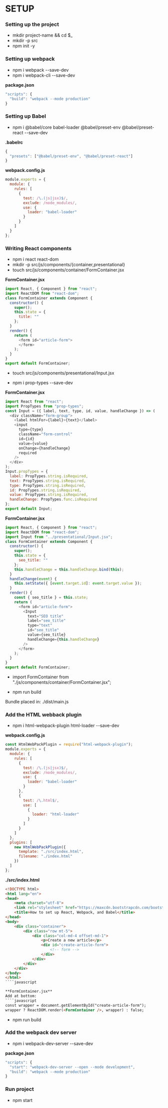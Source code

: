 # SETUP


### Setting up the project
- mkdir project-name && cd $_
- mkdir -p src
- npm init -y

### Setting up webpack
- npm i webpack --save-dev
- npm i webpack-cli --save-dev

**package.json**
````javascript
"scripts": {
  "build": "webpack --mode production"
}
````

### Setting up Babel
- npm i @babel/core babel-loader @babel/preset-env @babel/preset-react --save-dev

**.babelrc**
````javascript
{
  "presets": ["@babel/preset-env", "@babel/preset-react"]
}
````

**webpack.config.js**
````javascript
module.exports = {
  module: {
    rules: [
      {
        test: /\.(js|jsx)$/,
        exclude: /node_modules/,
        use: {
          loader: "babel-loader"
        }
      }
    ]
  }
};
````
### Writing React components
- npm i react react-dom
-  mkdir -p src/js/components/{container,presentational}
- touch src/js/components/container/FormContainer.jsx

**FormContainer.jsx**
````javascript
import React, { Component } from "react";
import ReactDOM from "react-dom";
class FormContainer extends Component {
  constructor() {
    super();
    this.state = {
      title: ""
    };
  }
  render() {
    return (
      <form id="article-form">
      </form>
    );
  }
}
export default FormContainer;
````

- touch src/js/components/presentational/Input.jsx

- npm i prop-types --save-dev

**FormContainer.jsx**
````javascript
import React from "react";
import PropTypes from "prop-types";
const Input = ({ label, text, type, id, value, handleChange }) => (
  <div className="form-group">
    <label htmlFor={label}>{text}</label>
    <input
      type={type}
      className="form-control"
      id={id}
      value={value}
      onChange={handleChange}
      required
    />
  </div>
);
Input.propTypes = {
  label: PropTypes.string.isRequired,
  text: PropTypes.string.isRequired,
  type: PropTypes.string.isRequired,
  id: PropTypes.string.isRequired,
  value: PropTypes.string.isRequired,
  handleChange: PropTypes.func.isRequired
};
export default Input;
````

**FormContainer.jsx**
````javascript
import React, { Component } from "react";
import ReactDOM from "react-dom";
import Input from "../presentational/Input.jsx";
class FormContainer extends Component {
  constructor() {
    super();
    this.state = {
      seo_title: ""
    };
    this.handleChange = this.handleChange.bind(this);
  }
  handleChange(event) {
    this.setState({ [event.target.id]: event.target.value });
  }
  render() {
    const { seo_title } = this.state;
    return (
      <form id="article-form">
        <Input
          text="SEO title"
          label="seo_title"
          type="text"
          id="seo_title"
          value={seo_title}
          handleChange={this.handleChange}
        />
      </form>
    );
  }
}
export default FormContainer;
````

- import FormContainer from "./js/components/container/FormContainer.jsx";

- npm run build

Bundle placed in: ./dist/main.js

### Add the HTML webback plugin
- npm i html-webpack-plugin html-loader --save-dev

**webpack.config.js**
````javascript
const HtmlWebPackPlugin = require("html-webpack-plugin");
module.exports = {
  module: {
    rules: [
      {
        test: /\.(js|jsx)$/,
        exclude: /node_modules/,
        use: {
          loader: "babel-loader"
        }
      },
      {
        test: /\.html$/,
        use: [
          {
            loader: "html-loader"
          }
        ]
      }
    ]
  },
  plugins: [
    new HtmlWebPackPlugin({
      template: "./src/index.html",
      filename: "./index.html"
    })
  ]
};
````

**./src/index.html**
````html
<!DOCTYPE html>
<html lang="en">
<head>
    <meta charset="utf-8">
    <link rel="stylesheet" href="https://maxcdn.bootstrapcdn.com/bootstrap/4.0.0-beta.2/css/bootstrap.min.css" >
    <title>How to set up React, Webpack, and Babel</title>
</head>
<body>
    <div class="container">
        <div class="row mt-5">
            <div class="col-md-4 offset-md-1">
                <p>Create a new article</p>
                <div id="create-article-form">
                    <!-- form -->
                </div>
            </div>
        </div>
    </div>
</body>
</html>
````javascript

**FormContainer.jsx**
Add at bottom:
````javascript
const wrapper = document.getElementById("create-article-form");
wrapper ? ReactDOM.render(<FormContainer />, wrapper) : false;
````

- npm run build

### Add the webpack dev server
- npm i webpack-dev-server --save-dev

**package.json**
````javascript
"scripts": {
  "start": "webpack-dev-server --open --mode development",
  "build": "webpack --mode production"
}
````
### Run project
- npm start



